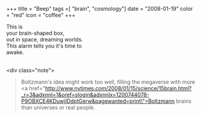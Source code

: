 +++
title = "Beep"
tags =[ "brain", "cosmology"]
date = "2008-01-19"
color = "red"
icon = "coffee"
+++

<div class=\"cinqfirst\">This is</div>
<div class=\"cinqmid\">your brain-shaped box,</div>  
<div class=\"cinqmid\">out in space, dreaming worlds.</div>  
<div class=\"cinqmid\">This alarm tells you it's time to</div>  
<div class=\"cinqlast\">awake.</div>

<br /><div class=\"note\"><blockquote>Boltzmann's idea might work too well, filling the megaverse with more <a href=\"http://www.nytimes.com/2008/01/15/science/15brain.html?_r=3&adxnnl=1&oref=slogin&adxnnlx=1200744078-P9OBXCE4KDuwjIDdptGerw&pagewanted=print\">Boltzmann brains</a> than universes or real people.</blockquote></div>